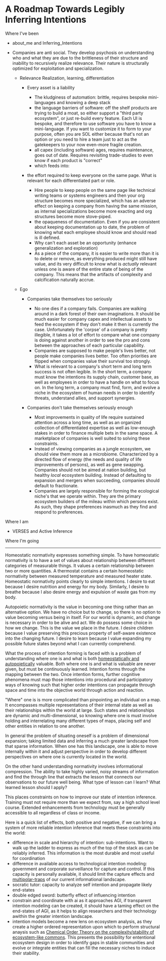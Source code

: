 # A Roadmap Towards Legibly Inferring Intentions

Where I've been

* about_me and Inferring_Intentions

* Companies are anti social. They develop psychosis on understanding who and what they are due to
  the brittleness of their structure and inability to recursively realize relevance. Their nature is
  structurally optimized for exploitation and specialization.

  * Relevance Realization, learning, differentiation

    * Every asset is a liability

      * The kludginess of automation: brittle, requires bespoke mini-languages and knowing a deep stack
      * the language barriers of software: off the shelf products are trying to build a moat, so
        either support a "third party ecosystem", or just re-build every feature. Each UI is bespoke,
        and therefore to use software you have to know a mini-language. If you want to customize it
        to form to your purpose, often you are SOL either because that's not an option or you need to
        hire a team just to act as the gatekeepers to your now even-more fragile creation.
      * all capex (including software) ages, requires maintenance, goes out of date. Requires
        revisiting trade-studies to even know if each product is "correct"
      * which feeds into:

    * the effort required to keep everyone on the same page. What is relevant for each differentiated
      part or role.

      * Hire people to keep people on the same page like technical writing teams or systems engineers
        and then your org structure becomes more specialized, which has an adverse effect on keeping a
        company from having the same mission, as internal specializations become more exacting and org
        structures become more stove-piped.
      * the opaqueness of documentation. Even if you are consistent about keeping documentation up to
        date, the problem of knowing what each employee should know and should read is ill defined.
      * Why can't each asset be an opportunity (enhance generalization and exploration)
      * As a piece of the company, it is easier to write more than it is to delete or remove, as
        everything produced might still have value, and its very difficult to know what is _actually_
        relevant unless one is aware of the entire state of being of the company. This means
        that the artifacts of complexity and calcification naturally accrue.

  * Ego

    * Companies take themselves too seriously

      * No one dies if a company fails. Companies are walking around in a dark forest of their own
        imaginations. It should be much easier for company capex and intellectual assets to feed the
        ecosystem if they don't make it then is currently the case. Unfortunately the 'corpse' of a
        company is pretty illegible, it takes a lot of effort to compare what one company is doing
        against another in order to see the pro and cons between the approaches of each particular
        capability.
      * Companies are supposed to make people's lives better, not people make companies lives
        better. Too often priorities are flipped when companies value their survival too strongly.
      * What is relevant to a company's short term and long term success is not often legible. In the
        short term, a company must know the intentions its supply chain, customer base, as well as
        employees in order to have a handle on what to focus on. In the long term, a company must
        find, form, and evolve a niche in the ecosystem of human needs in order to identify threats,
        understand allies, and support synergies.

    * Companies don't take themselves seriously enough

      * Most improvements in quality of life require sustained attention across a long time, as well
        as an organized collection of differentiated expertise as well as low-enough stakes in order
        to finance multiple bets in the same space. A marketplace of companies is well suited to
        solving these constraints.
      * Instead of viewing companies as a jungle ecosystem, we should view them more as a
        microbiome. Characterized by a directed flow of energy (the needs and quality of life
        improvements of persons), as well as gene swapping. Companies should not be aimed at nation
        building, but healthy _local_ ecosystem building. Instead of defaulting to expansion and
        mergers when succeeding, companies should default to fractionate.
      * Companies are largely responsible for forming the ecological niche's that we operate
        within. They are the primary ecosystem builders of the mileau within which persons exist. As
        such, they shape preferences inasmuch as they find and respond to preferences.

Where I am

* VERSES and Active Inference

Where I'm going



-----

Homeostatic normativity expresses something simple. To have homeostatic normativity is to have a set
of values about relationship between different categories of measurable things. It values a certain
relationship between two or more quantities. A thermostat contains a certain homeostatic normativity
between measured temperature and measured heater state. Homeostatic normativity points clearly to
simple intentions. I desire to eat because I desire nutrition and energy for my body. Similarly, I
desire to breathe because I also desire energy and expulsion of waste gas from my body.

Autopoietic normativity is the value in becoming one thing rather than an alternative option. We
have no choice but to change, so there is no option to value becoming versus being in itself. For
our world is dynamic, and change is necessary in order to be alive and act. We do possess some
choice in how we change. This is the value we place in the future. I desire children because I value
preserving this precious property of self-aware existence into the changing future. I desire to
learn because I value expanding my possible future states beyond what I can currently comprehend.

What the process of intention forming is faced with is a problem of understanding where one is and
what is both [homeostatically and autopoietically](https://pubmed.ncbi.nlm.nih.gov/23054553/)
valuable. Both where one is and what is valuable are never given, but must be continuously
learned. Intention forms through the mapping between the two. Once intention forms, further
cognitive phenomena must map those intentions into procedural and participatory ways of knowing such
that higher order intentions can propagate through space and time into the objective world through
action and reaction.

"Where" one is is more complicated than pinpointing an individual on a map. It encompasses multiple
representations of their internal state as well as their relationships within the world at
large. Such states and relationships are dynamic and multi-dimensional, so knowing where one is must
involve holding and interrelating many different types of maps, placing self and other entities in
relation to one another.

In general the problem of situating oneself is a problem of dimensional expansion; taking limited
data and inferring a much greater landscape from that sparse information. When one has this
landscape, one is able to move internally within it and adjust perspective in order to develop
different perspectives on where one is currently located in the world.

On the other hand understanding normativity involves informational compression. The ability to take
highly varied, noisy streams of information and find the through line that extracts the lesson that
connects our observations to our future well being. What type of lesson can I learn? What learned
lesson should I apply?


This places constraints on how to improve our state of intention inference. Training must not
require more than we expect from, say a high school level course. Extended enhancements from
technology must be generally accessible to all regardless of class or income.

Here is a quick list of effects, both positive and negative, if we can bring a system of more
reliable intention inference that meets these constraints into the world:

- difference in scale and hierarchy of intention: sub-intentions. Want to walk up the ladder to
  express as much of the top of the stack as can be reliably inferred. This information is the most
  durable and most useful for coordination
- difference in available access to technological intention modeling: government and corporate
  surveillance for capture and control. If this capacity is personally available, it should limit
  the capture effects and
  [multipolar-traps](https://conversational-leadership.net/blog/multipolar-trap/) of our current
  informational landscape.
- socratic tutor: capacity to analyze self intention and propagate likely end-states
- double edged sword: butterfly effect of influencing intention
- constrain and coordinate with ai as it approaches AGI, if transparent intention modeling can be
  created, it should have a taming effect on the end-states of AGI, as it helps to align researchers
  and their technology awithin the greater intention landscape.
- intention models become a new lens on ecosystem analysis, as they create a higher ordered
  representation upon which to perform structural anaysis such as [Chemical Order Theory on the
  complexity/stability of ecosystem-like commons](https://arxiv.org/abs/1911.08006). This presents
  the possibility for ententional ecosystem design in order to identify gaps in stable communities
  and evolve or integrate entities that can fill the necessary niches to induce their stability.

